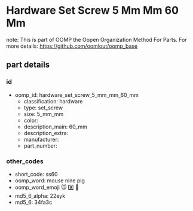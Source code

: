 # Hardware Set Screw 5 Mm Mm 60 Mm  

note: This is part of OOMP the Oopen Organization Method For Parts. For more details: https://github.com/oomlout/oomp_base

##  part details





### id
* oomp_id: hardware_set_screw_5_mm_mm_60_mm
  * classification: hardware
  * type: set_screw
  * size: 5_mm_mm
  * color: 
  * description_main: 60_mm
  * description_extra: 
  * manufacturer: 
  * part_number: 

### other_codes
* short_code: ss60
* oomp_word: mouse nine pig
* oomp_word_emoji :mouse: :nine: :pig:
* md5_6_alpha: 22eyk
* md5_6: 34fa3c